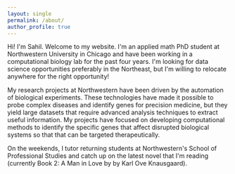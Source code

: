 ```yaml
---
layout: single
permalink: /about/
author_profile: true
---
```


Hi! I'm Sahil. Welcome to my website. I'm an applied math PhD student at
Northwestern  University in Chicago and have been working in a computational
biology lab for  the past four years. I'm looking for data science opportunities
preferably in the Northeast, but I'm willing to relocate anywhere for the right
opportunity!

My research projects at Northwestern have been driven by the automation of
biological experiments. These technologies have made it possible to probe
complex diseases and identify genes for precision medicine, but  they yield
large datasets that require advanced analysis techniques to extract useful
information. My projects have focused on developing computational methods to
identify the specific genes that affect disrupted biological systems so that
that can be targeted therapeutically.

On the weekends, I tutor returning students at Northwestern's School of
Professional Studies and catch up on the latest novel that I'm reading
(currently Book 2: A Man in Love by by Karl Ove Knausgaard).

